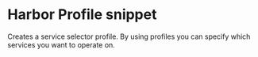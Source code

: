 Harbor Profile snippet
======================

Creates a service selector profile.
By using profiles you can specify which services you want to operate on.

